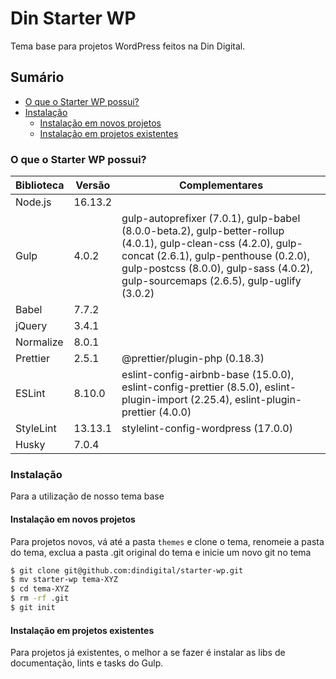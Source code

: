 # Din Starter WP

Tema base para projetos WordPress feitos na Din Digital.

## Sumário

- [O que o Starter WP possui?](#o-que-o-starter-wp-possui)
- [Instalação](#instalação)
  - [Instalação em novos projetos](#instalação-em-novos-projetos)
  - [Instalação em projetos existentes](#instalação-em-projetos-existentes)

### O que o Starter WP possui?

Biblioteca | Versão | Complementares
--- | --- | ---
Node.js | 16.13.2 | 
Gulp | 4.0.2 | gulp-autoprefixer (7.0.1), gulp-babel (8.0.0-beta.2), gulp-better-rollup (4.0.1), gulp-clean-css (4.2.0), gulp-concat (2.6.1), gulp-penthouse (0.2.0), gulp-postcss (8.0.0), gulp-sass (4.0.2), gulp-sourcemaps (2.6.5), gulp-uglify (3.0.2)
Babel | 7.7.2 |
jQuery | 3.4.1 | 
Normalize | 8.0.1 |
Prettier | 2.5.1 | @prettier/plugin-php (0.18.3)
ESLint | 8.10.0 | eslint-config-airbnb-base (15.0.0), eslint-config-prettier (8.5.0), eslint-plugin-import (2.25.4), eslint-plugin-prettier (4.0.0)
StyleLint | 13.13.1 | stylelint-config-wordpress (17.0.0)
Husky | 7.0.4 | 

### Instalação

Para a utilização de nosso tema base 

#### Instalação em novos projetos

Para projetos novos, vá até a pasta `themes` e clone o tema, renomeie a pasta do tema, exclua a pasta .git original do tema e inicie um novo git no tema

```sh
$ git clone git@github.com:dindigital/starter-wp.git
$ mv starter-wp tema-XYZ
$ cd tema-XYZ
$ rm -rf .git
$ git init
```
 
#### Instalação em projetos existentes

Para projetos já existentes, o melhor a se fazer é instalar as libs de documentação, lints e tasks do Gulp.
